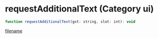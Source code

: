 # requestAdditionalText (Category ui)

```js
function requestAdditionalText(gxt: string, slot: int): void
```

[filename](requestAdditionalText_m.md ':include')
